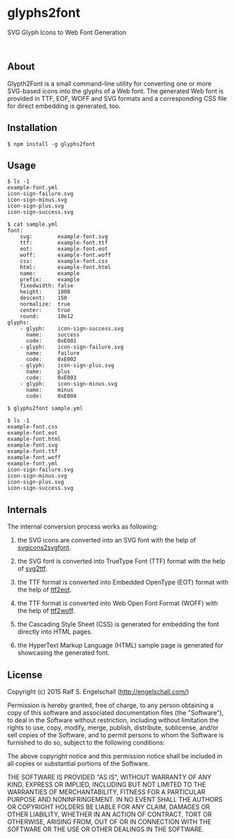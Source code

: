 
glyphs2font
===========

SVG Glyph Icons to Web Font Generation

<p/>
<img src="https://nodei.co/npm/glyphs2font.png?downloads=true&stars=true" alt=""/>

<p/>
<img src="https://david-dm.org/rse/glyphs2font.png" alt=""/>

About
-----

Glypth2Font is a small command-line utility for converting
one or more SVG-based icons into the glyphs of a Web font.
The generated Web font is provided in TTF, EOF, WOFF and SVG formats
and a corresponding CSS file for direct embedding is generated, too.

Installation
------------

```shell
$ npm install -g glyphs2font
```

Usage
-----

```shell
$ ls -1
example-font.yml
icon-sign-failure.svg
icon-sign-minus.svg
icon-sign-plus.svg
icon-sign-success.svg

$ cat sample.yml
font:
    svg:        example-font.svg
    ttf:        example-font.ttf
    eot:        example-font.eot
    woff:       example-font.woff
    css:        example-font.css
    html:       example-font.html
    name:       example
    prefix:     example
    fixedwidth: false
    height:     1000
    descent:    150
    normalize:  true
    center:     true
    round:      10e12
glyphs:
    - glyph:    icon-sign-success.svg
      name:     success
      code:     0xE001
    - glyph:    icon-sign-failure.svg
      name:     failure
      code:     0xE002
    - glyph:    icon-sign-plus.svg
      name:     plus
      code:     0xE003
    - glyph:    icon-sign-minus.svg
      name:     minus
      code:     0xE004

$ glyphs2font sample.yml

$ ls -1
example-font.css
example-font.eot
example-font.html
example-font.svg
example-font.ttf
example-font.woff
example-font.yml
icon-sign-failure.svg
icon-sign-minus.svg
icon-sign-plus.svg
icon-sign-success.svg
```

Internals
---------

The internal conversion process works as following:

1. the SVG icons are converted into an SVG font with the help of
   [svgicons2svgfont](https://www.npmjs.com/package/svgicons2svgfont).

2. the SVG font is converted into TrueType Font (TTF) format
   with the help of [svg2ttf](https://www.npmjs.com/package/svg2ttf).

3. the TTF format is converted into Embedded OpenType (EOT)
   format with the help of [ttf2eot](https://www.npmjs.com/package/ttf2eot).

4. the TTF format is converted into Web Open Font Format (WOFF)
   with the help of [ttf2woff](https://www.npmjs.com/package/ttf2woff).

5. the Cascading Style Sheet (CSS) is generated for embedding
   the font directly into HTML pages.

6. the HyperText Markup Language (HTML) sample page is
   generated for showcasing the generated font.

License
-------

Copyright (c) 2015 Ralf S. Engelschall (http://engelschall.com/)

Permission is hereby granted, free of charge, to any person obtaining
a copy of this software and associated documentation files (the
"Software"), to deal in the Software without restriction, including
without limitation the rights to use, copy, modify, merge, publish,
distribute, sublicense, and/or sell copies of the Software, and to
permit persons to whom the Software is furnished to do so, subject to
the following conditions:

The above copyright notice and this permission notice shall be included
in all copies or substantial portions of the Software.

THE SOFTWARE IS PROVIDED "AS IS", WITHOUT WARRANTY OF ANY KIND,
EXPRESS OR IMPLIED, INCLUDING BUT NOT LIMITED TO THE WARRANTIES OF
MERCHANTABILITY, FITNESS FOR A PARTICULAR PURPOSE AND NONINFRINGEMENT.
IN NO EVENT SHALL THE AUTHORS OR COPYRIGHT HOLDERS BE LIABLE FOR ANY
CLAIM, DAMAGES OR OTHER LIABILITY, WHETHER IN AN ACTION OF CONTRACT,
TORT OR OTHERWISE, ARISING FROM, OUT OF OR IN CONNECTION WITH THE
SOFTWARE OR THE USE OR OTHER DEALINGS IN THE SOFTWARE.

